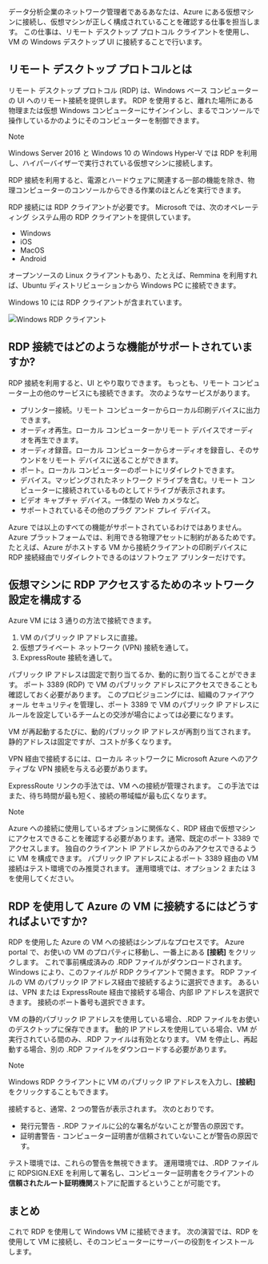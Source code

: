 データ分析企業のネットワーク管理者であるあなたは、Azure にある仮想マシンに接続し、仮想マシンが正しく構成されていることを確認する仕事を担当します。 この仕事は、リモート デスクトップ プロトコル クライアントを使用し、VM の Windows デスクトップ UI に接続することで行います。

## <a name="what-is-the-remote-desktop-protocol"></a>リモート デスクトップ プロトコルとは

リモート デスクトップ プロトコル (RDP) は、Windows ベース コンピューターの UI へのリモート接続を提供します。 RDP を使用すると、離れた場所にある物理または仮想 Windows コンピューターにサインインし、まるでコンソールで操作しているかのようにそのコンピューターを制御できます。

> [!Note]
> Windows Server 2016 と Windows 10 の Windows Hyper-V では RDP を利用し、ハイパーバイザーで実行されている仮想マシンに接続します。

RDP 接続を利用すると、電源とハードウェアに関連する一部の機能を除き、物理コンピューターのコンソールからできる作業のほとんどを実行できます。

RDP 接続には RDP クライアントが必要です。 Microsoft では、次のオペレーティング システム用の RDP クライアントを提供しています。

* Windows
* iOS
* MacOS
* Android

オープンソースの Linux クライアントもあり、たとえば、Remmina を利用すれば、Ubuntu ディストリビューションから Windows PC に接続できます。

Windows 10 には RDP クライアントが含まれています。

![Windows RDP クライアント](../images/2-rdp-client.PNG)

## <a name="what-functionality-does-an-rdp-connection-support"></a>RDP 接続ではどのような機能がサポートされていますか?

RDP 接続を利用すると、UI とやり取りできます。 もっとも、リモート コンピューター上の他のサービスにも接続できます。 次のようなサービスがあります。

* プリンター接続。リモート コンピューターからローカル印刷デバイスに出力できます。
* オーディオ再生。ローカル コンピューターかリモート デバイスでオーディオを再生できます。
* オーディオ録音。ローカル コンピューターからオーディオを録音し、そのサウンドをリモート デバイスに送ることができます。
* ポート。ローカル コンピューターのポートにリダイレクトできます。
* デバイス。マッピングされたネットワーク ドライブを含む。リモート コンピューターに接続されているものとしてドライブが表示されます。
* ビデオ キャプチャ デバイス。一体型の Web カメラなど。
* サポートされているその他のプラグ アンド プレイ デバイス。

Azure では以上のすべての機能がサポートされているわけではありません。Azure プラットフォームでは、利用できる物理アセットに制約があるためです。 たとえば、Azure がホストする VM から接続クライアントの印刷デバイスに RDP 接続経由でリダイレクトできるのはソフトウェア プリンターだけです。

## <a name="configure-network-settings-for-rdp-access-to-virtual-machines"></a>仮想マシンに RDP アクセスするためのネットワーク設定を構成する

Azure VM には 3 通りの方法で接続できます。

1. VM のパブリック IP アドレスに直接。
2. 仮想プライベート ネットワーク (VPN) 接続を通して。
3. ExpressRoute 接続を通して。

パブリック IP アドレスは固定で割り当てるか、動的に割り当てることができます。 ポート 3389 (RDP) で VM のパブリック アドレスにアクセスできることも確認しておく必要があります。 このプロビジョニングには、組織のファイアウォール セキュリティを管理し、ポート 3389 で VM のパブリック IP アドレスにルールを設定しているチームとの交渉が場合によっては必要になります。

VM が再起動するたびに、動的パブリック IP アドレスが再割り当てされます。 静的アドレスは固定ですが、コストが多くなります。

VPN 経由で接続するには、ローカル ネットワークに Microsoft Azure へのアクティブな VPN 接続を与える必要があります。

ExpressRoute リンクの手法では、VM への接続が管理されます。 この手法ではまた、待ち時間が最も短く、接続の帯域幅が最も広くなります。

> [!Note]
> Azure への接続に使用しているオプションに関係なく、RDP 経由で仮想マシンにアクセスできることを確認する必要があります。通常、既定のポート 3389 でアクセスします。 独自のクライアント IP アドレスからのみアクセスできるように VM を構成できます。 パブリック IP アドレスによるポート 3389 経由の VM 接続はテスト環境でのみ推奨されます。 運用環境では、オプション 2 または 3 を使用してください。

## <a name="how-do-you-connect-to-a-vm-in-azure-using-rdp"></a>RDP を使用して Azure の VM に接続するにはどうすればよいですか?

RDP を使用した Azure の VM への接続はシンプルなプロセスです。 Azure portal で、お使いの VM のプロパティに移動し、一番上にある **[接続]** をクリックします。 これで事前構成済みの .RDP ファイルがダウンロードされます。Windows により、このファイルが RDP クライアントで開きます。 RDP ファイルの VM のパブリック IP アドレス経由で接続するように選択できます。 あるいは、VPN または ExpressRoute 経由で接続する場合、内部 IP アドレスを選択できます。 接続のポート番号も選択できます。

VM の静的パブリック IP アドレスを使用している場合、.RDP ファイルをお使いのデスクトップに保存できます。 動的 IP アドレスを使用している場合、VM が実行されている間のみ、.RDP ファイルは有効となります。 VM を停止し、再起動する場合、別の .RDP ファイルをダウンロードする必要があります。

> [!Note]
> Windows RDP クライアントに VM のパブリック IP アドレスを入力し、**[接続]** をクリックすることもできます。

接続すると、通常、2 つの警告が表示されます。 次のとおりです。

* 発行元警告 - .RDP ファイルに公的な署名がないことが警告の原因です。
* 証明書警告 - コンピューター証明書が信頼されていないことが警告の原因です。

テスト環境では、これらの警告を無視できます。 運用環境では、.RDP ファイルに RDPSIGN.EXE を利用して署名し、コンピューター証明書をクライアントの**信頼されたルート証明機関**ストアに配置するということが可能です。

## <a name="summary"></a>まとめ

これで RDP を使用して Windows VM に接続できます。 次の演習では、RDP を使用して VM に接続し、そのコンピューターにサーバーの役割をインストールします。
